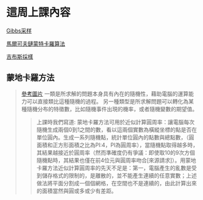 這周上課內容
=
[Gibbs采样](https://blog.csdn.net/google19890102/article/details/51755245?fbclid=IwAR2kFv2RSVX4qw1aERMT0-Kl5kPOvSTWY7N5iB6cagqSxTrgdSRFCDAWZ0k)

[馬爾可夫鏈蒙特卡羅算法](https://wangcc.me/LSHTMlearningnote/MCMC-methods.html?fbclid=IwAR1IuHZwxjNsjlUvF4cQnUqgRcTQt-jOG-PrdkNC4hjUhjKYpBR1HWTstic)

[吉布斯採樣](https://zh.wikipedia.org/zh-tw/%E5%90%89%E5%B8%83%E6%96%AF%E9%87%87%E6%A0%B7?fbclid=IwAR1fBoFx6Lin8knEO1dMpL8KZWba6HMEXrMA468RwHdvWpACGVOLoUiaHOo0)

蒙地卡羅方法
-
>[參考圖片](https://zh.wikipedia.org/wiki/%E8%92%99%E5%9C%B0%E5%8D%A1%E7%BE%85%E6%96%B9%E6%B3%95?fbclid=IwAR0dBjNEhOJAOGkBTlXoAMDL0rOjhvOPjb0SiP8LtWUepCtCRZdxOkAneyk#/media/File:Pi_30K.gif)
一類是所求解的問題本身具有內在的隨機性，藉助電腦的運算能力可以直接類比這種隨機的過程。
另一種類型是所求解問題可以轉化為某種隨機分布的特徵數，比如隨機事件出現的機率，或者隨機變數的期望值。
>>上課時我們寫道:
蒙地卡羅方法可用於近似計算圓周率：讓電腦每次隨機生成兩個0到1之間的數，看以這兩個實數為橫縱坐標的點是否在單位圓內。生成一系列隨機點，統計單位圓內的點數與總點數，（圓面積和正方形面積之比為PI:4，PI為圓周率），當隨機點取得越多時，其結果越接近於圓周率（然而準確度仍有爭議：即使取10的9次方個隨機點時，其結果也僅在前4位元與圓周率吻合[來源請求]）。用蒙地卡羅方法近似計算圓周率的先天不足是：第一，電腦產生的亂數是受到儲存格式的限制的，是離散的，並不能產生連續的任意實數；上述做法將平面分割成一個個網格，在空間也不是連續的，由此計算出來的面積當然與圓或多或少有差距。

